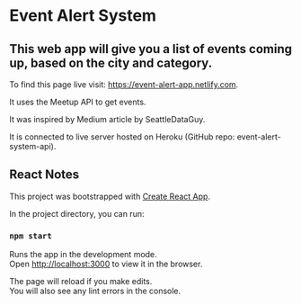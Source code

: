 # Event Alert System

## This web app will give you a list of events coming up, based on the city and category.

To find this page live visit: https://event-alert-app.netlify.com.

It uses the Meetup API to get events.

It was inspired by Medium article by SeattleDataGuy.

It is connected to live server hosted on Heroku (GitHub repo: event-alert-system-api).

## React Notes

This project was bootstrapped with [Create React App](https://github.com/facebook/create-react-app).

In the project directory, you can run:

### `npm start`

Runs the app in the development mode.<br>
Open [http://localhost:3000](http://localhost:3000) to view it in the browser.

The page will reload if you make edits.<br>
You will also see any lint errors in the console.

